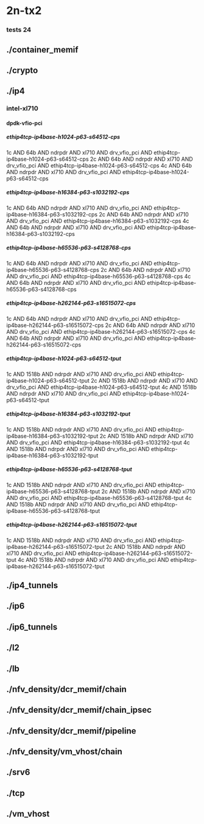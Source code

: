 # 2n-tx2
### tests 24
## ./container_memif
## ./crypto
## ./ip4
### intel-xl710
#### dpdk-vfio-pci
##### ethip4tcp-ip4base-h1024-p63-s64512-cps
1c AND 64b AND ndrpdr AND xl710 AND drv_vfio_pci AND ethip4tcp-ip4base-h1024-p63-s64512-cps
2c AND 64b AND ndrpdr AND xl710 AND drv_vfio_pci AND ethip4tcp-ip4base-h1024-p63-s64512-cps
4c AND 64b AND ndrpdr AND xl710 AND drv_vfio_pci AND ethip4tcp-ip4base-h1024-p63-s64512-cps
##### ethip4tcp-ip4base-h16384-p63-s1032192-cps
1c AND 64b AND ndrpdr AND xl710 AND drv_vfio_pci AND ethip4tcp-ip4base-h16384-p63-s1032192-cps
2c AND 64b AND ndrpdr AND xl710 AND drv_vfio_pci AND ethip4tcp-ip4base-h16384-p63-s1032192-cps
4c AND 64b AND ndrpdr AND xl710 AND drv_vfio_pci AND ethip4tcp-ip4base-h16384-p63-s1032192-cps
##### ethip4tcp-ip4base-h65536-p63-s4128768-cps
1c AND 64b AND ndrpdr AND xl710 AND drv_vfio_pci AND ethip4tcp-ip4base-h65536-p63-s4128768-cps
2c AND 64b AND ndrpdr AND xl710 AND drv_vfio_pci AND ethip4tcp-ip4base-h65536-p63-s4128768-cps
4c AND 64b AND ndrpdr AND xl710 AND drv_vfio_pci AND ethip4tcp-ip4base-h65536-p63-s4128768-cps
##### ethip4tcp-ip4base-h262144-p63-s16515072-cps
1c AND 64b AND ndrpdr AND xl710 AND drv_vfio_pci AND ethip4tcp-ip4base-h262144-p63-s16515072-cps
2c AND 64b AND ndrpdr AND xl710 AND drv_vfio_pci AND ethip4tcp-ip4base-h262144-p63-s16515072-cps
4c AND 64b AND ndrpdr AND xl710 AND drv_vfio_pci AND ethip4tcp-ip4base-h262144-p63-s16515072-cps
##### ethip4tcp-ip4base-h1024-p63-s64512-tput
1c AND 1518b AND ndrpdr AND xl710 AND drv_vfio_pci AND ethip4tcp-ip4base-h1024-p63-s64512-tput
2c AND 1518b AND ndrpdr AND xl710 AND drv_vfio_pci AND ethip4tcp-ip4base-h1024-p63-s64512-tput
4c AND 1518b AND ndrpdr AND xl710 AND drv_vfio_pci AND ethip4tcp-ip4base-h1024-p63-s64512-tput
##### ethip4tcp-ip4base-h16384-p63-s1032192-tput
1c AND 1518b AND ndrpdr AND xl710 AND drv_vfio_pci AND ethip4tcp-ip4base-h16384-p63-s1032192-tput
2c AND 1518b AND ndrpdr AND xl710 AND drv_vfio_pci AND ethip4tcp-ip4base-h16384-p63-s1032192-tput
4c AND 1518b AND ndrpdr AND xl710 AND drv_vfio_pci AND ethip4tcp-ip4base-h16384-p63-s1032192-tput
##### ethip4tcp-ip4base-h65536-p63-s4128768-tput
1c AND 1518b AND ndrpdr AND xl710 AND drv_vfio_pci AND ethip4tcp-ip4base-h65536-p63-s4128768-tput
2c AND 1518b AND ndrpdr AND xl710 AND drv_vfio_pci AND ethip4tcp-ip4base-h65536-p63-s4128768-tput
4c AND 1518b AND ndrpdr AND xl710 AND drv_vfio_pci AND ethip4tcp-ip4base-h65536-p63-s4128768-tput
##### ethip4tcp-ip4base-h262144-p63-s16515072-tput
1c AND 1518b AND ndrpdr AND xl710 AND drv_vfio_pci AND ethip4tcp-ip4base-h262144-p63-s16515072-tput
2c AND 1518b AND ndrpdr AND xl710 AND drv_vfio_pci AND ethip4tcp-ip4base-h262144-p63-s16515072-tput
4c AND 1518b AND ndrpdr AND xl710 AND drv_vfio_pci AND ethip4tcp-ip4base-h262144-p63-s16515072-tput
## ./ip4_tunnels
## ./ip6
## ./ip6_tunnels
## ./l2
## ./lb
## ./nfv_density/dcr_memif/chain
## ./nfv_density/dcr_memif/chain_ipsec
## ./nfv_density/dcr_memif/pipeline
## ./nfv_density/vm_vhost/chain
## ./srv6
## ./tcp
## ./vm_vhost
